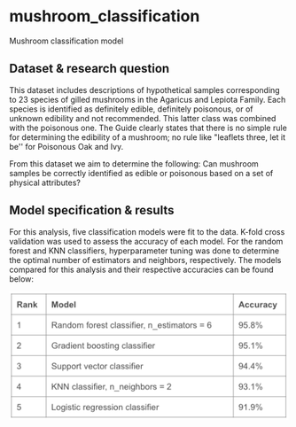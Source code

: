 # mushroom_classification
Mushroom classification model

## Dataset & research question

This dataset includes descriptions of hypothetical samples corresponding to 23 species of gilled mushrooms in the Agaricus and Lepiota Family. Each species is identified as definitely edible, definitely poisonous, or of unknown edibility and not recommended. This latter class was combined with the poisonous one. The Guide clearly states that there is no simple rule for determining the edibility of a mushroom; no rule like "leaflets three, let it be'' for Poisonous Oak and Ivy.

From this dataset we aim to determine the following:
Can mushroom samples be correctly identified as edible or poisonous based on a set of physical attributes?


## Model specification & results

For this analysis, five classification models were fit to the data. K-fold cross validation was used to assess the accuracy of each model. For the random forest and KNN classifiers, hyperparameter tuning was done to determine the optimal number of estimators and neighbors, respectively. The models compared for this analysis and their respective accuracies can be found below: 

![](https://github.com/jdscott782/mushroom_classification/blob/main/model%20accuracy%20results.png)
